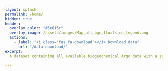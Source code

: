 ```yaml
---
layout: splash
permalink: /home/
hidden: true
header:
  overlay_color: "#5e616c"
  overlay_image: /assets/images/Map_all_bgc_floats_no_legend.png
  actions:
    - label: "<i class='fas fa-download'></i> Download data"
      url: "/data-download/"
excerpt:
  A dataset containing all available biogeochemical Argo data with a secondary quality control applied. Data available as individual float files or in monthly 1x1 gridded options. 
 
---
```

